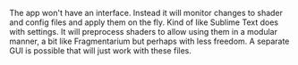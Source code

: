 The app won't have an interface. Instead it will monitor changes to shader and config files and apply them on the fly. Kind of like Sublime Text does with settings. It will preprocess shaders to allow using them in a modular manner, a bit like Fragmentarium but perhaps with less freedom. A separate GUI is possible that will just work with these files.
